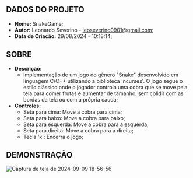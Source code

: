 ## DADOS DO PROJETO
- **Nome:** SnakeGame; 
- **Autor:** Leonardo Severino - leoseverino0901@gmail.com;
- **Data de Criação:** 29/08/2024 - 10:18:14;
 
## SOBRE
- **Descrição:**
  - Implementação de um jogo do gênero "Snake" desenvolvido em linguagem C/C++ utilizando a biblioteca 'ncurses'. O jogo segue o estilo clássico onde o jogador controla uma cobra que se move pela tela para comer frutas e aumentar de tamanho, sem colidir com as bordas da tela ou com a própria cauda;
- **Controles:**
  - Seta para cima: Move a cobra para cima;
  - Seta para baixo: Move a cobra para baixo;
  - Seta para esquerda: Move a cobra para a esquerda;
  - Seta para direita: Move a cobra para a direita;
  - Tecla 'x': Encerra o jogo;
    
## DEMONSTRAÇÃO
 ![Captura de tela de 2024-09-09 18-56-56](https://github.com/user-attachments/assets/ea57eb75-2a11-44dc-b964-168db7479fe2)

